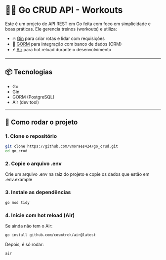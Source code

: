 # 🏋️‍♂️ Go CRUD API - Workouts

Este é um projeto de API REST em Go feita com foco em simplicidade e boas práticas. Ele gerencia treinos (workouts) e utiliza:

- 🔥 [Gin](https://github.com/gin-gonic/gin) para criar rotas e lidar com requisições
- 🧠 [GORM](https://gorm.io/) para integração com banco de dados (ORM)
- ⚡ [Air](https://github.com/cosmtrek/air) para hot reload durante o desenvolvimento

---

## 📦 Tecnologias

- Go
- Gin
- GORM (PostgreSQL)
- Air (dev tool)

---

## 🚀 Como rodar o projeto

### 1. Clone o repositório

```bash
git clone https://github.com/vmoraes424/go_crud.git
cd go_crud
```

### 2. Copie o arquivo .env

Crie um arquivo .env na raiz do projeto e copie os dados que estão em .env.example

### 3. Instale as dependências

```bash
go mod tidy
```

### 4. Inicie com hot reload (Air)

Se ainda não tem o Air:
```bash
go install github.com/cosmtrek/air@latest
```
Depois, é só rodar:

```bash
air
```
